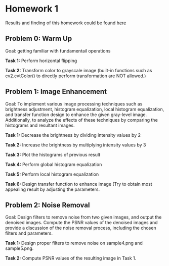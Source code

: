 # Homework 1

Results and finding of this homework could be found [here](https://github.com/herjanice/digital-image-processing-course/blob/main/hw1/HW_1_Report.pdf)

## Problem 0: Warm Up
Goal: getting familiar with fundamentail operations

**Task 1:** Perform horizontal flipping

**Task 2:** Transform color to grayscale image (built-in functions such as cv2.cvtColor() to directly perform transformation are NOT allowed.)

## Problem 1: Image Enhancement
Goal: To implement various image processing techniques such as brightness adjustment, histogram equalization, local histogram equalization, and transfer function design to enhance the given gray-level image. Additionally, to analyze the effects of these techniques by comparing the histograms and resultant images.

**Task 1:** Decrease the brightness by dividing intensity values by 2

**Task 2:** Increase the brightness by multiplying intensity values by 3

**Task 3:** Plot the histograms of previous result

**Task 4:** Perform global histogram equalization

**Task 5:** Perform local histogram equalization

**Task 6:** Design transfer function to enhance image (Try to obtain most appealing result by adjusting the parameters.

## Problem 2: Noise Removal
Goal: Design filters to remove noise from two given images, and output the denoised images. Compute the PSNR values of the denoised images and provide a discussion of the noise removal process, including the chosen filters and parameters.

**Task 1:** Design proper filters to remove noise on sample4.png and sample5.png.

**Task 2:** Compute PSNR values of the resulting image in Task 1.
